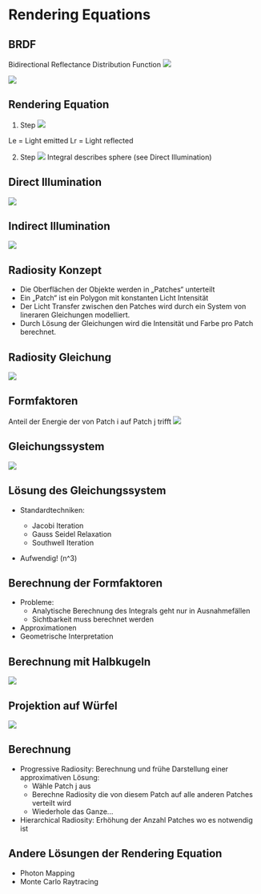 # Rendering Equations
## BRDF
Bidirectional Reflectance Distribution Function
![](2018-12-06-15-47-33.png)

![](2018-12-06-15-48-01.png)

## Rendering Equation
1. Step
![](2018-12-06-15-48-49.png)

Le = Light emitted
Lr = Light reflected

2. Step
![](2018-12-06-15-49-35.png)
Integral describes sphere (see Direct Illumination)

## Direct Illumination
![](2018-12-06-15-50-09.png)

## Indirect Illumination
![](2018-12-06-15-50-40.png)

## Radiosity Konzept
* Die Oberflächen der Objekte werden in „Patches“ unterteilt
* Ein „Patch“ ist ein Polygon mit konstanten Licht Intensität
* Der Licht Transfer zwischen den Patches wird durch ein System von lineraren Gleichungen modelliert.
* Durch Lösung der Gleichungen wird die Intensität und Farbe pro Patch berechnet.

## Radiosity Gleichung
![](2018-12-06-15-58-14.png)

## Formfaktoren
Anteil der Energie der von Patch i auf Patch j trifft
![](2018-12-06-15-59-08.png)

## Gleichungssystem
![](2018-12-06-15-59-40.png)

## Lösung des Gleichungssystem

* Standardtechniken:
    * Jacobi Iteration
    * Gauss Seidel Relaxation
    * Southwell Iteration

* Aufwendig! (n^3)

## Berechnung der Formfaktoren
* Probleme:
    * Analytische Berechnung des Integrals geht nur in Ausnahmefällen
    * Sichtbarkeit muss berechnet werden
* Approximationen
* Geometrische Interpretation

## Berechnung mit Halbkugeln
![](2018-12-06-16-03-16.png)

## Projektion auf Würfel
![](2018-12-06-16-03-44.png)

## Berechnung
* Progressive Radiosity: Berechnung und frühe Darstellung einer approximativen Lösung:
    * Wähle Patch j aus
    * Berechne Radiosity die von diesem Patch auf alle anderen Patches verteilt wird
    * Wiederhole das Ganze...
* Hierarchical Radiosity: Erhöhung der Anzahl Patches wo es notwendig ist

## Andere Lösungen der Rendering Equation
* Photon Mapping
* Monte Carlo Raytracing
